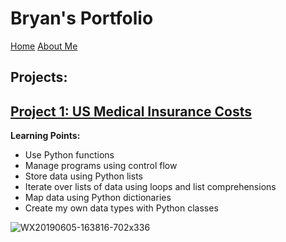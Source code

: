 # Bryan's Portfolio
[Home](README.md) [About Me](about.md)

## Projects:
## [Project 1: US Medical Insurance Costs](us-medical-insurance-costs.md)

**Learning Points:**
* Use Python functions
* Manage programs using control flow
* Store data using Python lists
* Iterate over lists of data using loops and list comprehensions
* Map data using Python dictionaries
* Create my own data types with Python classes

![WX20190605-163816-702x336](https://user-images.githubusercontent.com/79688274/110669100-f5315e00-8206-11eb-92f0-0dda31cec8c0.png)

      
